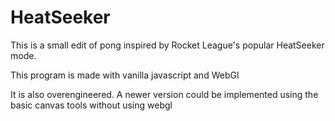 # HeatSeeker

This is a small edit of pong inspired by Rocket League's popular HeatSeeker mode.

This program is made with vanilla javascript and WebGl

It is also overengineered. A newer version could be implemented using the basic canvas tools without using webgl
